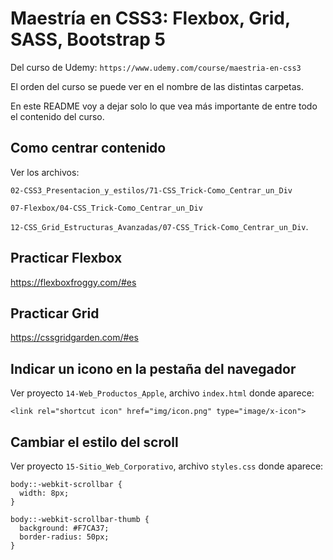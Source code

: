 # Maestría en CSS3: Flexbox, Grid, SASS, Bootstrap 5

Del curso de Udemy: `https://www.udemy.com/course/maestria-en-css3`

El orden del curso se puede ver en el nombre de las distintas carpetas.

En este README voy a dejar solo lo que vea más importante de entre todo el contenido del curso.

## Como centrar contenido

Ver los archivos:

`02-CSS3_Presentacion_y_estilos/71-CSS_Trick-Como_Centrar_un_Div`

`07-Flexbox/04-CSS_Trick-Como_Centrar_un_Div`

`12-CSS_Grid_Estructuras_Avanzadas/07-CSS_Trick-Como_Centrar_un_Div`.

## Practicar Flexbox

https://flexboxfroggy.com/#es

## Practicar Grid

https://cssgridgarden.com/#es

## Indicar un icono en la pestaña del navegador

Ver proyecto `14-Web_Productos_Apple`, archivo `index.html` donde aparece:

`<link rel="shortcut icon" href="img/icon.png" type="image/x-icon">`

## Cambiar el estilo del scroll

Ver proyecto `15-Sitio_Web_Corporativo`, archivo `styles.css` donde aparece:

```
body::-webkit-scrollbar {
  width: 8px;
}

body::-webkit-scrollbar-thumb {
  background: #F7CA37;
  border-radius: 50px;
}
```
